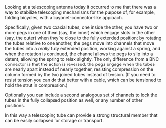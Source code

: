 Looking at a telescoping antenna today it occurred to me that there
was a way to stabilize telescoping mechanisms for the purpose of, for
example, folding bicycles, with a bayonet-connector-like approach.

Specifically, given two coaxial tubes, one inside the other, you have
two or more pegs in one of them (say, the inner) which engage slots in
the other (say, the outer) when they’re close to the fully extended
position; by rotating the tubes relative to one another, the pegs move
into channels that move the tubes into a *really* fully extended
position, working against a spring, and when the rotation is
continued, the channel allows the pegs to slip into a detent, allowing
the spring to relax slightly.  The only difference from a BNC
connector is that the action is reversed: the pegs engage when the
tubes are nearly apart instead of nearly together, resisting
compression on the column formed by the two joined tubes instead of
tension.  (If you need to resist tension you can do that better with a
cable, which can be tensioned to hold the strut in compression.)

Optionally you can include a second analogous set of channels to lock
the tubes in the fully collapsed position as well, or any number of
other positions.

In this way a telescoping tube can provide a strong structural member
that can be easily collapsed for storage or transport.